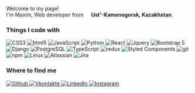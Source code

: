 <!--- 
- 👋 Hi, I’m Maxim Sinelnikov
- 👀 I’m interested in web development
- 🌱 My current stack:
- HTML, CSS, JavaScript
- Frontend: React.JS, Redux
- Backend: Django 3, DRF, PostgreSQL
- 📫 How to reach me ...
--->
<p>Welcome to my page! </br> I'm Maxim, Web developer from <img src="https://cdn-icons-png.flaticon.com/512/630/630685.png" width="13"/> <b>Ust'-Kamenogorsk, Kazakhstan</b>. </p>
<h3>Things I code with</h3>
<p>
  <img alt="CSS3" src="https://img.shields.io/badge/-CSS-007dfb?style=flat-square&logo=css3&logoColor=white" />
  <img alt="html5" src="https://img.shields.io/badge/-HTML5-E34F26?style=flat-square&logo=html5&logoColor=white" />
  <img alt="JavaScript" src="https://img.shields.io/badge/-JavaScript-f1da0b?style=flat-square&logo=javascript&logoColor=black" />
  <img alt="Python" src="https://img.shields.io/badge/-Python-3f842b?style=flat-square&logo=python&logoColor=white" />
  <img alt="React" src="https://img.shields.io/badge/-React-45b8d8?style=flat-square&logo=react&logoColor=white" />
  <img alt="Jquery" src="https://img.shields.io/badge/-Jquery-006aa9?style=flat-square&logo=jquery&logoColor=white" />
  <img alt="Bootstrap 5" src="https://img.shields.io/badge/-Bootstrap%205-6800a9?style=flat-square&logo=bootstrap&logoColor=white" />
  <img alt="Django" src="https://img.shields.io/badge/-Django-2b2b84?style=flat-square&logo=django&logoColor=white" />
  <img alt="PostgreSQL" src="https://img.shields.io/badge/-PostgreSQL-1960a7?style=flat-square&logo=postgresql&logoColor=white" />
  <img alt="TypeScript" src="https://img.shields.io/badge/-TypeScript-007ACC?style=flat-square&logo=typescript&logoColor=white" />
  <img alt="redux" src="https://img.shields.io/badge/-Redux-764ABC?style=flat-square&logo=redux&logoColor=white" />
  <img alt="Styled Components" src="https://img.shields.io/badge/-Styled_Components-db7092?style=flat-square&logo=styled-components&logoColor=white" />
  <img alt="git" src="https://img.shields.io/badge/-Git-F05032?style=flat-square&logo=git&logoColor=white" />
  <img alt="npm" src="https://img.shields.io/badge/-NPM-CB3837?style=flat-square&logo=npm&logoColor=white" />
  <img alt="Linux" src="https://img.shields.io/badge/-Linux-000000?style=flat-square&logo=linux&logoColor=white" />
  <img alt="Atlassian" src="https://img.shields.io/badge/-Atlassian-0183d0?style=flat-square&logo=atlassian&logoColor=white" />
  <img alt="Jira" src="https://img.shields.io/badge/-Jira-28a719?style=flat-square&logo=jira&logoColor=white" />
</p>
<h3>Where to find me</h3>
<p>
  <a href="https://github.com/sinelnikov-web" target="_blank">
    <img alt="Github" src="https://img.shields.io/badge/GitHub-%2312100E.svg?&style=for-the-badge&logo=Github&logoColor=white" />
  </a> 
  <a href="https://vk.com/sinelnikov_web" target="_blank">
    <img alt="Vkontakte" src="https://img.shields.io/badge/%D0%92%D0%BA%D0%BE%D0%BD%D1%82%D0%B0%D0%BA%D1%82%D0%B5-%231DA1F2.svg?&style=for-the-badge&logo=vk&logoColor=white" />
  </a> 
  <a href="https://www.linkedin.com/in/sinelnikov-web/" target="_blank">
    <img alt="LinkedIn" src="https://img.shields.io/badge/linkedin-%230077B5.svg?&style=for-the-badge&logo=linkedin&logoColor=white" />
  </a> 
  <a href="https://instagram.com/sinelnikov.web" target="_blank">
    <img alt="Instagram" src="https://img.shields.io/badge/instagram-e607b7.svg?&style=for-the-badge&logo=instagram&logoColor=white" />
  </a>
</p>
<!---
sinelnikov-web/sinelnikov-web is a ✨ special ✨ repository because its `README.md` (this file) appears on your GitHub profile.
You can click the Preview link to take a look at your changes.
--->
